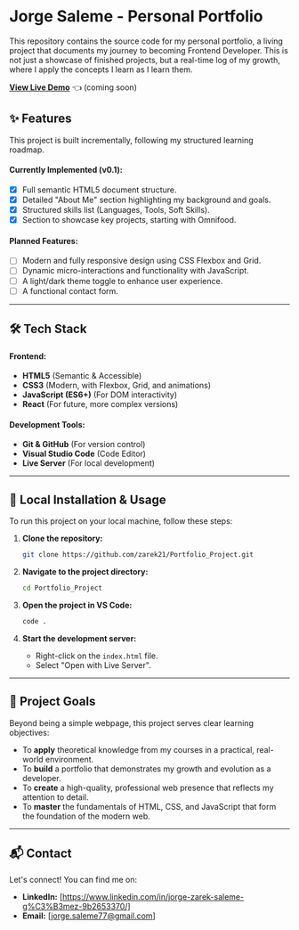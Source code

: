 # Jorge Saleme - Personal Portfolio

This repository contains the source code for my personal portfolio, a living project that documents my journey to becoming Frontend Developer. This is not just a showcase of finished projects, but a real-time log of my growth, where I apply the concepts I learn as I learn them.

**[View Live Demo](https://zarek21.github.io/Portfolio_Project/)** 👈 (coming soon)

## ✨ Features

This project is built incrementally, following my structured learning roadmap.

#### Currently Implemented (v0.1):

- [x] Full semantic HTML5 document structure.
- [x] Detailed "About Me" section highlighting my background and goals.
- [x] Structured skills list (Languages, Tools, Soft Skills).
- [x] Section to showcase key projects, starting with Omnifood.

#### Planned Features:

- [ ] Modern and fully responsive design using CSS Flexbox and Grid.
- [ ] Dynamic micro-interactions and functionality with JavaScript.
- [ ] A light/dark theme toggle to enhance user experience.
- [ ] A functional contact form.

---

## 🛠️ Tech Stack

#### Frontend:

- **HTML5** (Semantic & Accessible)
- **CSS3** (Modern, with Flexbox, Grid, and animations)
- **JavaScript (ES6+)** (For DOM interactivity)
- **React** (For future, more complex versions)

#### Development Tools:

- **Git & GitHub** (For version control)
- **Visual Studio Code** (Code Editor)
- **Live Server** (For local development)

---

## 🚀 Local Installation & Usage

To run this project on your local machine, follow these steps:

1.  **Clone the repository:**

    ```bash
    git clone https://github.com/zarek21/Portfolio_Project.git
    ```

2.  **Navigate to the project directory:**

    ```bash
    cd Portfolio_Project
    ```

3.  **Open the project in VS Code:**

    ```bash
    code .
    ```

4.  **Start the development server:**
    - Right-click on the `index.html` file.
    - Select "Open with Live Server".

---

## 🎯 Project Goals

Beyond being a simple webpage, this project serves clear learning objectives:

- To **apply** theoretical knowledge from my courses in a practical, real-world environment.
- To **build** a portfolio that demonstrates my growth and evolution as a developer.
- To **create** a high-quality, professional web presence that reflects my attention to detail.
- To **master** the fundamentals of HTML, CSS, and JavaScript that form the foundation of the modern web.

---

## 📬 Contact

Let's connect! You can find me on:

- **LinkedIn:** [https://www.linkedin.com/in/jorge-zarek-saleme-g%C3%B3mez-9b2653370/]
- **Email:** [jorge.saleme77@gmail.com]
